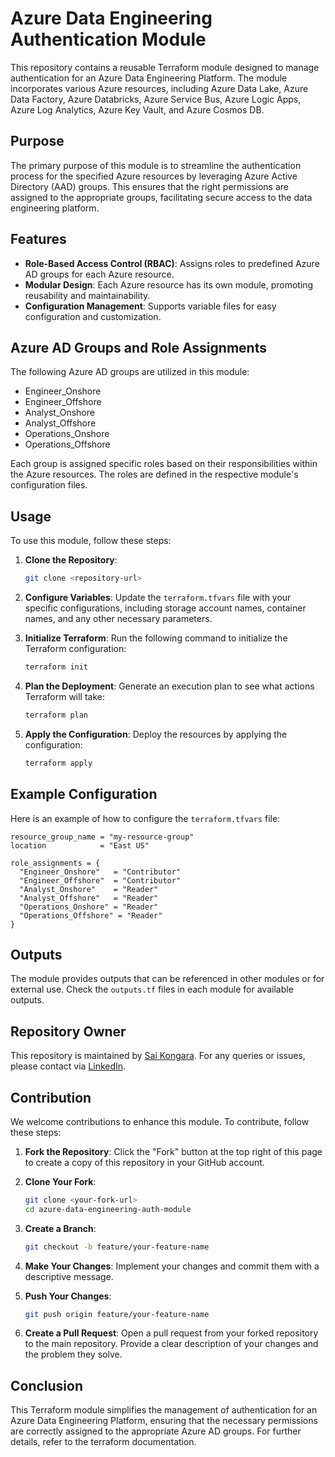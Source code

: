 # Azure Data Engineering Authentication Module

This repository contains a reusable Terraform module designed to manage authentication for an Azure Data Engineering Platform. The module incorporates various Azure resources, including Azure Data Lake, Azure Data Factory, Azure Databricks, Azure Service Bus, Azure Logic Apps, Azure Log Analytics, Azure Key Vault, and Azure Cosmos DB. 

## Purpose

The primary purpose of this module is to streamline the authentication process for the specified Azure resources by leveraging Azure Active Directory (AAD) groups. This ensures that the right permissions are assigned to the appropriate groups, facilitating secure access to the data engineering platform.

## Features

- **Role-Based Access Control (RBAC)**: Assigns roles to predefined Azure AD groups for each Azure resource.
- **Modular Design**: Each Azure resource has its own module, promoting reusability and maintainability.
- **Configuration Management**: Supports variable files for easy configuration and customization.

## Azure AD Groups and Role Assignments

The following Azure AD groups are utilized in this module:

- Engineer_Onshore
- Engineer_Offshore
- Analyst_Onshore
- Analyst_Offshore
- Operations_Onshore
- Operations_Offshore

Each group is assigned specific roles based on their responsibilities within the Azure resources. The roles are defined in the respective module's configuration files.

## Usage

To use this module, follow these steps:

1. **Clone the Repository**:
   ```bash
   git clone <repository-url>
   ```

2. **Configure Variables**:
   Update the `terraform.tfvars` file with your specific configurations, including storage account names, container names, and any other necessary parameters.

3. **Initialize Terraform**:
   Run the following command to initialize the Terraform configuration:
   ```bash
   terraform init
   ```

4. **Plan the Deployment**:
   Generate an execution plan to see what actions Terraform will take:
   ```bash
   terraform plan
   ```

5. **Apply the Configuration**:
   Deploy the resources by applying the configuration:
   ```bash
   terraform apply
   ```

## Example Configuration

Here is an example of how to configure the `terraform.tfvars` file:

```hcl
resource_group_name = "my-resource-group"
location            = "East US"

role_assignments = {
  "Engineer_Onshore"   = "Contributor"
  "Engineer_Offshore"  = "Contributor"
  "Analyst_Onshore"    = "Reader"
  "Analyst_Offshore"   = "Reader"
  "Operations_Onshore" = "Reader"
  "Operations_Offshore" = "Reader"
}
```

## Outputs

The module provides outputs that can be referenced in other modules or for external use. Check the `outputs.tf` files in each module for available outputs.

## Repository Owner

This repository is maintained by [Sai Kongara](https://github.com/saikongara). For any queries or issues, please contact via [LinkedIn](https://www.linkedin.com/in/nagakongara).

## Contribution

We welcome contributions to enhance this module. To contribute, follow these steps:

1. **Fork the Repository**:
   Click the "Fork" button at the top right of this page to create a copy of this repository in your GitHub account.

2. **Clone Your Fork**:
   ```bash
   git clone <your-fork-url>
   cd azure-data-engineering-auth-module
   ```

3. **Create a Branch**:
   ```bash
   git checkout -b feature/your-feature-name
   ```

4. **Make Your Changes**:
   Implement your changes and commit them with a descriptive message.

5. **Push Your Changes**:
   ```bash
   git push origin feature/your-feature-name
   ```

6. **Create a Pull Request**:
   Open a pull request from your forked repository to the main repository. Provide a clear description of your changes and the problem they solve.

## Conclusion

This Terraform module simplifies the management of authentication for an Azure Data Engineering Platform, ensuring that the necessary permissions are correctly assigned to the appropriate Azure AD groups. For further details, refer to the terraform documentation.
